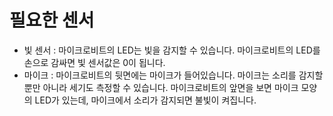 # 필요한 센서
* 빛 센서 : 마이크로비트의 LED는 빛을 감지할 수 있습니다. 마이크로비트의 LED를 손으로 감싸면 빛 센서값은 0이 됩니다.
* 마이크 : 마이크로비트의 뒷면에는 마이크가 들어있습니다. 마이크는 소리를 감지할 뿐만 아니라 세기도 측정할 수 있습니다. 마이크로비트의 앞면을 보면 마이크 모양의 LED가 있는데, 마이크에서 소리가 감지되면 불빛이 켜집니다.

